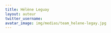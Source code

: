 ```yaml
---
title: Hélène Leguay
layout: auteur
twitter_username:
avatar_image: img/medias/team_helene-legay.jpg
---
```


